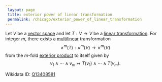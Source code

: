 ```yaml
---
 layout: page
 title: exterior power of linear transformation
 permalink: /chicago/exterior_power_of_linear_transformation
---
```

Let $V$ be a [vector space](https://mathgloss.github.io/MathGloss/chicago/vector_space) and let $T:V\to V$ be a [linear transformation](https://mathgloss.github.io/MathGloss/chicago/linear_transformation). For integer $m$, there exists a [multilinear](https://mathgloss.github.io/MathGloss/chicago/multilinear) transformation $$\wedge^m(T): \wedge^m(V) \to \wedge^m(V)$$ from the $m$-fold [exterior product](https://mathgloss.github.io/MathGloss/chicago/exterior_power_of_a_vector_space) to itself given by $$v_1\wedge\cdots\wedge v_m \mapsto T(v_1)\wedge\cdots\wedge T(v_m).$$ 

Wikidata ID: [Q13408581](https://www.wikidata.org/wiki/Q13408581)